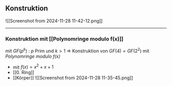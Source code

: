 ## Konstruktion
![[Screenshot from 2024-11-28 11-42-12.png]]

---
### Konstruktion mit [[Polynomringe modulo f(x)]]
$\text{ mit } GF(p^{k})$ : $p$ Prim und $k>1$
=> Konstruktion von $GF(4)=GF(2^{2})$ mit *Polynomringe modulo f(x)* 
- mit $f(x)=x^{2}+x+1$
-  [[0. Ring]]
- [[Körper]]
![[Screenshot from 2024-11-28 11-35-45.png]]
